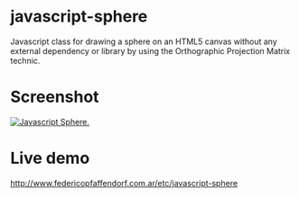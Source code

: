 # javascript-sphere

Javascript class for drawing a sphere on an HTML5 canvas without any external dependency or library by using the Orthographic Projection Matrix technic.

# Screenshot

[![Javascript Sphere.](https://federicopfaffendorf.com.ar/etc/javascript-sphere.png)](https://federicopfaffendorf.com.ar/etc/javascript-sphere.png)

# Live demo

http://www.federicopfaffendorf.com.ar/etc/javascript-sphere

